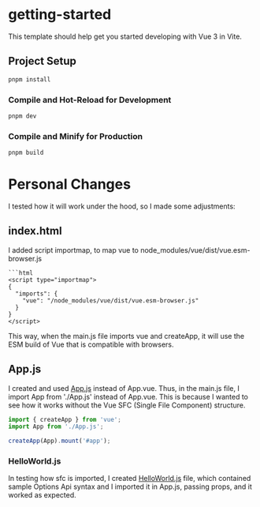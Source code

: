 # getting-started

This template should help get you started developing with Vue 3 in Vite.


## Project Setup

```sh
pnpm install
```

### Compile and Hot-Reload for Development
```sh
pnpm dev
```

### Compile and Minify for Production

```sh
pnpm build
```

# Personal Changes

I tested how it will work under the hood, so I made some adjustments:

## index.html
I added script importmap, to map vue to node_modules/vue/dist/vue.esm-browser.js
```
```html
<script type="importmap">
{
  "imports": {
    "vue": "/node_modules/vue/dist/vue.esm-browser.js"
  }
}
</script>
```
This way, when the main.js file imports vue and createApp, it will use the ESM build of Vue that is compatible with browsers.

## App.js
I created and used [App.js](./App.js) instead of App.vue. Thus, in the main.js file, I import App from './App.js' instead of App.vue. This is because I wanted to see how it works without the Vue SFC (Single File Component) structure.

```javascript
import { createApp } from 'vue';
import App from './App.js';

createApp(App).mount('#app');
```

### HelloWorld.js
In testing how sfc is imported, I created [HelloWorld.js](./HelloWorld.js) file, which contained sample Options Api syntax
and I imported it in App.js, passing props, and it worked as expected.
